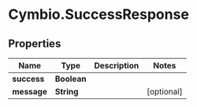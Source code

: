 # Cymbio.SuccessResponse

## Properties
Name | Type | Description | Notes
------------ | ------------- | ------------- | -------------
**success** | **Boolean** |  | 
**message** | **String** |  | [optional] 


